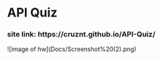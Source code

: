 # API Quiz
<h3>site link: https://cruznt.github.io/API-Quiz/</h3>
![image of hw](Docs/Screenshot%20(2).png)
